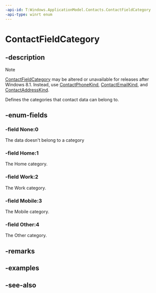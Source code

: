 ```yaml
---
-api-id: T:Windows.ApplicationModel.Contacts.ContactFieldCategory
-api-type: winrt enum
---
```


<!-- Enumeration syntax
public enum Windows.ApplicationModel.Contacts.ContactFieldCategory : int
-->

# ContactFieldCategory

## -description
> [!NOTE]
> [ContactFieldCategory](contactfieldcategory.md) may be altered or unavailable for releases after Windows 8.1. Instead, use [ContactPhoneKind](contactphonekind.md), [ContactEmailKind](contactemailkind.md), and [ContactAddressKind](contactaddresskind.md).

Defines the categories that contact data can belong to.

## -enum-fields
### -field None:0
The data doesn't belong to a category

### -field Home:1
The Home category.

### -field Work:2
The Work category.

### -field Mobile:3
The Mobile category.

### -field Other:4
The Other category.


## -remarks

## -examples

## -see-also